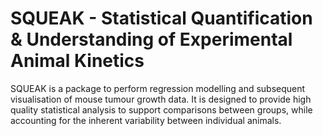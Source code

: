# SQUEAK - Statistical Quantification & Understanding of Experimental Animal Kinetics

SQUEAK is a package to perform regression modelling and subsequent visualisation of mouse tumour growth data. It is designed to provide high quality statistical analysis to support comparisons between groups, while accounting for the inherent variability between individual animals.
